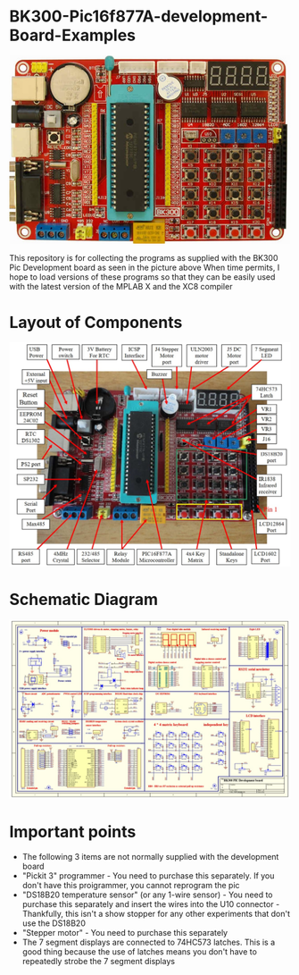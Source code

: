 # BK300-Pic16f877A-development-Board-Examples
<img src="BK300.jpg" alt="BK300 Dev board"/>

This repository is for collecting the programs as supplied with the BK300 Pic Development board as seen in the picture above
When time permits, I hope to load versions of these programs so that they can be easily used with the latest version of the MPLAB X and the XC8 compiler


# Layout of Components
<img src="BK300_Layout.jpg" alt="BK300 Layout"/>


# Schematic Diagram
<img src="BK300_Circuit_Diagram.jpg" alt="BK300 Schematics"/>

# Important points
 - The following 3 items are not normally supplied with the development board
  - "Pickit 3" programmer  - You need to purchase this separately. If you don't have this proigrammer, you cannot reprogram the pic 
  - "DS18B20 temperature sensor" (or any 1-wire sensor)  - You need to purchase this separately and insert the wires into the U10 connector - Thankfully, this isn't a show stopper for any other experiments that don't use the DS18B20
  - "Stepper motor"  - You need to purchase this separately
 - The 7 segment displays are connected to 74HC573 latches. This is a good thing because the use of latches means you don't have to repeatedly strobe the 7 segment displays 
 
